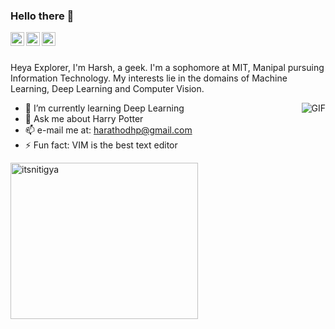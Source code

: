 ### Hello there 👋

<a href="https://www.linkedin.com/in/harsh-rathore07/">
  <img align="left" alt="LinkedIn" width="22px" src="https://cdn.jsdelivr.net/npm/simple-icons@3.1.0/icons/linkedin.svg" />
</a>
<a href="https://github.com/thecreator-hr">
  <img align="left" alt="GitHub" width="22px" src="https://cdn.jsdelivr.net/npm/simple-icons@3.1.0/icons/github.svg" />
</a>
<a href="https://www.instagram.com/thecreator_hr/">
  <img align="left" alt="Twitter" width="22px" src="https://cdn.jsdelivr.net/npm/simple-icons@3.1.0/icons/instagram.svg" />
</a>
<br />
<br />

Heya Explorer, I'm Harsh, a geek. I'm a sophomore at MIT, Manipal pursuing Information Technology. My interests lie in the domains of Machine Learning, Deep Learning and Computer Vision.

<img align="right" alt="GIF" src="https://media.giphy.com/media/PjJ1cLHqLEveXysGDB/source.gif"/>

- 🌱 I’m currently learning Deep Learning
- 💬 Ask me about Harry Potter
- 📫 e-mail me at: harathodhp@gmail.com
- ⚡ Fun fact: VIM is the best text editor

<img src="https://github-readme-stats.vercel.app/api/top-langs/?username=thecreator-hr&layout=compact" alt="itsnitigya" width="300" height="250" />


<!--
**thecreator-hr/thecreator-hr** is a ✨ _special_ ✨ repository because its `README.md` (this file) appears on your GitHub profile.

Here are some ideas to get you started:

- 🔭 I’m currently working on ...
- 🌱 I’m currently learning ...
- 👯 I’m looking to collaborate on ...
- 🤔 I’m looking for help with ...
- 💬 Ask me about ...
- 📫 How to reach me: ...
- 😄 Pronouns: ...
- ⚡ Fun fact: ...
-->
